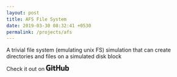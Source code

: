 ```yaml
---
layout: post
title: AFS File System
date: 2019-03-30 08:32:41 +0530
permalink: /projects/afs
---
```



A trivial file system (emulating unix FS) simulation that can create directories and files on a simulated disk block


Check it out on  <a href="https://github.com/axayjha/fs"><img src="https://github.com/axayjha/axayjha.github.io/raw/master/img/github.png" width="60px"></a>
